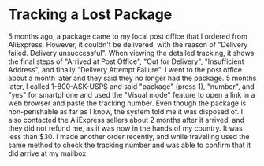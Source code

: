 # Tracking a Lost Package
5 months ago, a package came to my local post office that I ordered from AliExpress. However, it couldn't be delivered, with the reason of "Delivery failed. Delivery unsuccessful". When viewing the detailed tracking, it shows the final steps of "Arrived at Post Office", "Out for Delivery", "Insufficient Address", and finally "Delivery Attempt Failure". I went to the post office about a month later and they said they no longer had the package. 5 months later, I called 1-800-ASK-USPS and said "package" (press 1), "number", and "yes" for smartphone and used the "Visual mode" feature to open a link in a web browser and paste the tracking number. Even though the package is non-perishable as far as I know, the system told me it was disposed of. I also contacted the AliExpress sellers about 2 months after it arrived, and they did not refund me, as it was now in the hands of my country. It was less than $30. I made another order recently, and while travelling used the same method to check the tracking number and was able to confirm that it did arrive at my mailbox.
